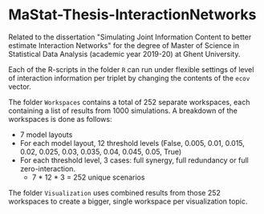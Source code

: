 # MaStat-Thesis-InteractionNetworks
Related to the dissertation "Simulating Joint Information Content to better estimate Interaction Networks" for the degree of Master of Science in Statistical Data Analysis (academic year 2019-20) at Ghent University.

Each of the R-scripts in the folder `R` can run under flexible settings of level of interaction information per triplet by changing the contents of the `ecov` vector.

The folder `Workspaces` contains a total of 252 separate workspaces, each containing a list of results from 1000 simulations. A breakdown of the workspaces is done as follows:
* 7 model layouts
* For each model layout, 12 threshold levels (False, 0.005, 0.01, 0.015, 0.02, 0.025, 0.03, 0.035, 0.04, 0.045, 0.05, True)
* For each threshold level, 3 cases: full synergy, full redundancy or full zero-interaction.
    + 7 * 12 * 3 = 252 unique scenarios

The folder `Visualization` uses combined results from those 252 workspaces to create a bigger, single workspace per visualization topic.
